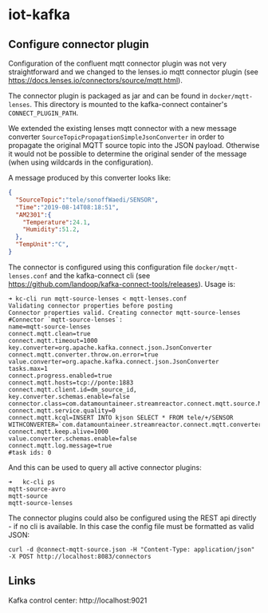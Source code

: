 # iot-kafka

## Configure connector plugin
Configuration of the confluent mqtt connector plugin was not very straightforward and we changed to the lenses.io mqtt connector plugin (see https://docs.lenses.io/connectors/source/mqtt.html).

The connector plugin is packaged as jar and can be found in `docker/mqtt-lenses`. This directory is mounted to the kafka-connect container's `CONNECT_PLUGIN_PATH`.

We extended the existing lenses mqtt connector with a new message converter `SourceTopicPropagationSimpleJsonConverter` in order to propagate the original MQTT source topic into the JSON payload.
Otherwise it would not be possible to determine the original sender of the message (when using wildcards in the configuration).

A message produced by this converter looks like:
```json
{
  "SourceTopic":"tele/sonoffWaedi/SENSOR",
  "Time":"2019-08-14T08:18:51",
  "AM2301":{
    "Temperature":24.1,
    "Humidity":51.2,
  },
  "TempUnit":"C",
}
```

The connector is configured using this configuration file `docker/mqtt-lenses.conf` and the kafka-connect cli (see https://github.com/landoop/kafka-connect-tools/releases). 
Usage is:
```shell script
➜ kc-cli run mqtt-source-lenses < mqtt-lenses.conf
Validating connector properties before posting
Connector properties valid. Creating connector mqtt-source-lenses
#Connector `mqtt-source-lenses`:
name=mqtt-source-lenses
connect.mqtt.clean=true
connect.mqtt.timeout=1000
key.converter=org.apache.kafka.connect.json.JsonConverter
connect.mqtt.converter.throw.on.error=true
value.converter=org.apache.kafka.connect.json.JsonConverter
tasks.max=1
connect.progress.enabled=true
connect.mqtt.hosts=tcp://ponte:1883
connect.mqtt.client.id=dm_source_id,
key.converter.schemas.enable=false
connector.class=com.datamountaineer.streamreactor.connect.mqtt.source.MqttSourceConnector
connect.mqtt.service.quality=0
connect.mqtt.kcql=INSERT INTO kjson SELECT * FROM tele/+/SENSOR WITHCONVERTER=`com.datamountaineer.streamreactor.connect.mqtt.converter.SourceTopicPropagationSimpleJsonConverter`
connect.mqtt.keep.alive=1000
value.converter.schemas.enable=false
connect.mqtt.log.message=true
#task ids: 0
```
And this can be used to query all active connector plugins:
```shell script
➜   kc-cli ps
mqtt-source-avro
mqtt-source
mqtt-source-lenses
```

The connector plugins could also be configured using the REST api directly - if no cli is available. In this case the config file must be formatted as valid JSON:

`curl -d @connect-mqtt-source.json -H "Content-Type: application/json" -X POST http://localhost:8083/connectors`

## Links
Kafka control center: http://localhost:9021
 